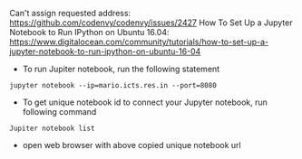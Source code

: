Can't assign requested address: https://github.com/codenvy/codenvy/issues/2427
How To Set Up a Jupyter Notebook to Run IPython on Ubuntu 16.04: https://www.digitalocean.com/community/tutorials/how-to-set-up-a-jupyter-notebook-to-run-ipython-on-ubuntu-16-04

- To run Jupiter notebook, run the following statement
````
jupyter notebook --ip=mario.icts.res.in --port=8080
````

- To get unique notebook id to connect your Jupyter notebook, run following command
````
Jupiter notebook list
````

- open web browser with above copied unique notebook url
